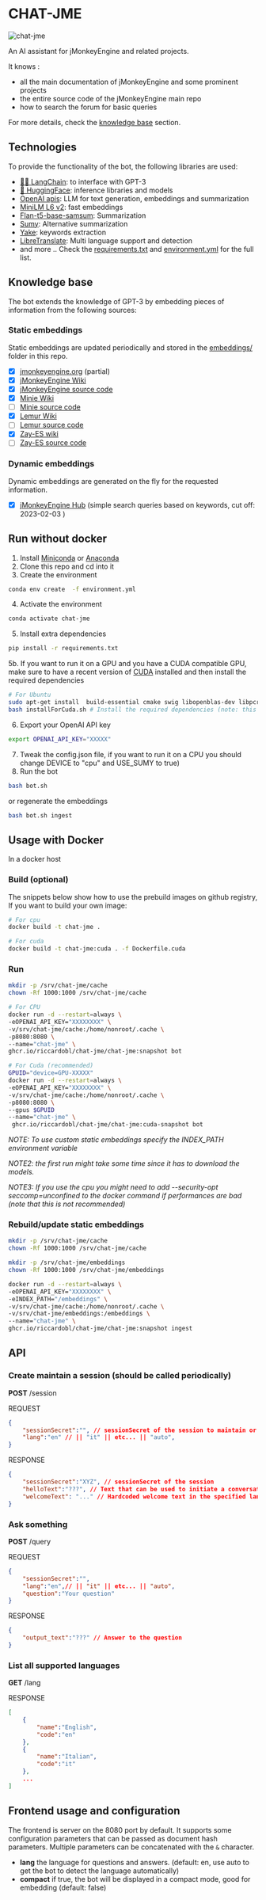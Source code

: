 # CHAT-JME


![chat-jme](media/sc1.png)

An AI assistant for jMonkeyEngine and related projects.

It knows :
- all the main documentation of jMonkeyEngine and some prominent projects
- the entire source code of the jMonkeyEngine main repo
- how to search the forum for basic queries

For more details, check the [knowledge base](#knowledge-base) section.



## Technologies
To provide the functionality of the bot, the following libraries are used:

- [🦜🔗 LangChain](https://github.com/hwchase17/langchain): to interface with GPT-3
- [🤗 HuggingFace](https://huggingface.co/): inference libraries and models
- [OpenAI apis](https://openai.com/api/): LLM for text generation, embeddings and summarization 
- [MiniLM L6 v2](https://huggingface.co/sentence-transformers/paraphrase-MiniLM-L6-v2): fast embeddings 
- [Flan-t5-base-samsum](https://huggingface.co/philschmid/flan-t5-base-samsum): Summarization 
- [Sumy](https://github.com/miso-belica/sumy): Alternative summarization 
- [Yake](https://pypi.org/project/yake/): keywords extraction 
- [LibreTranslate](https://libretranslate.com/): Multi language support and detection
- and more .. Check the [requirements.txt](requirements.txt) and [environment.yml](environment.yml) for the full list.

## Knowledge base
The bot extends the knowledge of GPT-3 by embedding pieces of information from the following sources:

### Static embeddings
Static embeddings are updated periodically and stored in the [embeddings/](embeddings/) folder in this repo.

- [x] [jmonkeyengine.org](https://jmonkeyengine.org) (partial)
- [x] [jMonkeyEngine Wiki](wiki.jmonkeyengine.org) 
- [x] [jMonkeyEngine source code](https://github.com/jMonkeyEngine/jmonkeyengine/) 
- [x] [Minie Wiki](https://stephengold.github.io/Minie/minie) 
- [ ] [Minie source code]() 
- [x] [Lemur Wiki](https://github.com/jMonkeyEngine-Contributions/Lemur/wiki)
- [ ] [Lemur source code]()
- [x] [Zay-ES wiki](https://github.com/jMonkeyEngine-Contributions/zay-es/wiki)
- [ ] [Zay-ES source code]()

### Dynamic embeddings
Dynamic embeddings are generated on the fly for the requested information.

- [x] [jMonkeyEngine Hub](https://hub.jmonkeyengine.org/) (simple search queries based on keywords, cut off: 2023-02-03 )


## Run without docker


1. Install [Miniconda](https://docs.conda.io/en/latest/miniconda.html) or [Anaconda](https://www.anaconda.com/products/individual)
2. Clone this repo and cd into it
3. Create the environment
```bash
conda env create  -f environment.yml
```
4. Activate the environment
```bash
conda activate chat-jme
```
5. Install extra dependencies
```bash
pip install -r requirements.txt
```
5b. If you want to run it on a GPU and you have a CUDA compatible GPU, make sure to have a recent version of [CUDA](https://developer.nvidia.com/cuda-downloads) installed and then install the required dependencies 
```bash
# For Ubuntu
sudo apt-get install  build-essential cmake swig libopenblas-dev libpcre3-dev
bash installForCuda.sh # Install the required dependencies (note: this builds faiss-gpu from source, so it will take a while)
```
6. Export your OpenAI API key
```bash
export OPENAI_API_KEY="XXXXX"
```
7. Tweak the config.json file, if you want to run it on a CPU you should change DEVICE to "cpu" and USE_SUMY to true)
8. Run the bot
```bash
bash bot.sh
```
or regenerate the embeddings
```bash
bash bot.sh ingest
```



## Usage with Docker

In a docker host


### Build (optional)
The snippets below show how to use the prebuild images on github registry,
If you want to build your own image:
```bash
# For cpu
docker build -t chat-jme .

# For cuda
docker build -t chat-jme:cuda . -f Dockerfile.cuda
```

### Run
```bash
mkdir -p /srv/chat-jme/cache
chown -Rf 1000:1000 /srv/chat-jme/cache 

# For CPU
docker run -d --restart=always \
-eOPENAI_API_KEY="XXXXXXXX" \
-v/srv/chat-jme/cache:/home/nonroot/.cache \
-p8080:8080 \
--name="chat-jme" \
ghcr.io/riccardobl/chat-jme/chat-jme:snapshot bot

# For Cuda (recommended)
GPUID="device=GPU-XXXXX"
docker run -d --restart=always \
-eOPENAI_API_KEY="XXXXXXXX" \
-v/srv/chat-jme/cache:/home/nonroot/.cache \
-p8080:8080 \
--gpus $GPUID
--name="chat-jme" \
 ghcr.io/riccardobl/chat-jme/chat-jme:cuda-snapshot bot
```

*NOTE: To use custom static embeddings specify the INDEX_PATH environment variable*

*NOTE2: the first run might take some time since it has to download the models.*

*NOTE3: If you use the cpu you might need to add --security-opt seccomp=unconfined to the docker command if performances are bad (note that this is not recommended)*




### Rebuild/update static embeddings
```bash
mkdir -p /srv/chat-jme/cache
chown -Rf 1000:1000 /srv/chat-jme/cache 

mkdir -p /srv/chat-jme/embeddings
chown -Rf 1000:1000 /srv/chat-jme/embeddings

docker run -d --restart=always \
-eOPENAI_API_KEY="XXXXXXXX" \
-eINDEX_PATH="/embeddings" \
-v/srv/chat-jme/cache:/home/nonroot/.cache \
-v/srv/chat-jme/embeddings:/embeddings \
--name="chat-jme" \
ghcr.io/riccardobl/chat-jme/chat-jme:snapshot ingest
```



## API


### Create maintain a session (should be called periodically)
**POST** /session

REQUEST
```json
{
    "sessionSecret":"", // sessionSecret of the session to maintain or nothing to create a new one
    "lang":"en" // || "it" || etc... || "auto",    
}
```
RESPONSE
```json
{
    "sessionSecret":"XYZ", // sessionSecret of the session
    "helloText":"???", // Text that can be used to initiate a conversation with the bot (in the chosen language)
    "welcomeText": "..." // Hardcoded welcome text in the specified language
}
```

### Ask something
**POST** /query

REQUEST
```json
{
    "sessionSecret":"",
    "lang":"en",// || "it" || etc... || "auto",
    "question":"Your question"
}

```
RESPONSE
```json
{
    "output_text":"???" // Answer to the question
}
```

### List all supported languages
**GET** /lang

RESPONSE
```json
[
    {
        "name":"English",
        "code":"en"
    },
    {
        "name":"Italian",
        "code":"it"
    },
    ...
]
```


## Frontend usage and configuration

The frontend is server on the 8080 port by default.
It supports some configuration parameters that can be passed as document hash parameters.
Multiple parameters can be concatenated with the `&` character.

- **lang** the language for questions and answers. (default: en, use auto to get the bot to detect the language automatically)
- **compact** if true, the bot will be displayed in a compact mode, good for embedding (default: false)

 
